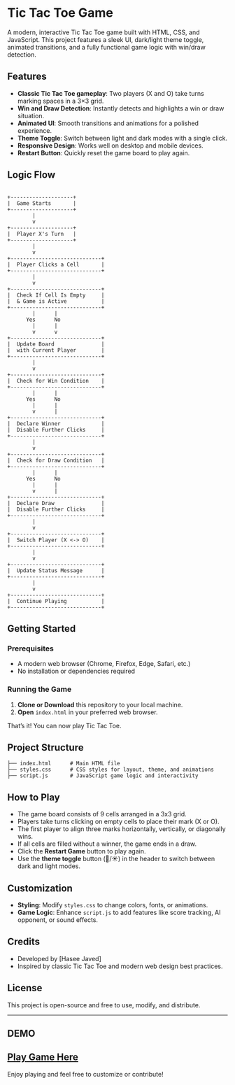 # Tic Tac Toe Game

A modern, interactive Tic Tac Toe game built with HTML, CSS, and JavaScript. This project features a sleek UI, dark/light theme toggle, animated transitions, and a fully functional game logic with win/draw detection.

## Features

- **Classic Tic Tac Toe gameplay**: Two players (X and O) take turns marking spaces in a 3×3 grid.
- **Win and Draw Detection**: Instantly detects and highlights a win or draw situation.
- **Animated UI**: Smooth transitions and animations for a polished experience.
- **Theme Toggle**: Switch between light and dark modes with a single click.
- **Responsive Design**: Works well on desktop and mobile devices.
- **Restart Button**: Quickly reset the game board to play again.


## Logic Flow

```

+--------------------+
|  Game Starts       |
+--------------------+
        |
        v
+--------------------+
|  Player X's Turn   |
+--------------------+
        |
        v
+-----------------------------+
|  Player Clicks a Cell       |
+-----------------------------+
        |
        v
+-----------------------------+
|  Check If Cell Is Empty     |
|  & Game is Active           |
+-----------------------------+
        |      |
      Yes      No
        |      |
        v      v
+-----------------------------+
|  Update Board               |
|  with Current Player        |
+-----------------------------+
        |
        v
+-----------------------------+
|  Check for Win Condition    |
+-----------------------------+
        |      |
      Yes      No
        |      |
        v      |
+-----------------------------+
|  Declare Winner             |
|  Disable Further Clicks     |
+-----------------------------+
        |
        v
+-----------------------------+
|  Check for Draw Condition   |
+-----------------------------+
        |      |
      Yes      No
        |      |
        v      |
+-----------------------------+
|  Declare Draw               |
|  Disable Further Clicks     |
+-----------------------------+
        |
        v
+-----------------------------+
|  Switch Player (X <-> O)    |
+-----------------------------+
        |
        v
+-----------------------------+
|  Update Status Message      |
+-----------------------------+
        |
        v
+-----------------------------+
|  Continue Playing           |
+-----------------------------+
```









## Getting Started

### Prerequisites
- A modern web browser (Chrome, Firefox, Edge, Safari, etc.)
- No installation or dependencies required

### Running the Game
1. **Clone or Download** this repository to your local machine.
2. **Open** `index.html` in your preferred web browser.

That’s it! You can now play Tic Tac Toe.

## Project Structure

```
├── index.html      # Main HTML file
├── styles.css      # CSS styles for layout, theme, and animations
├── script.js       # JavaScript game logic and interactivity
```

## How to Play

- The game board consists of 9 cells arranged in a 3x3 grid.
- Players take turns clicking on empty cells to place their mark (X or O).
- The first player to align three marks horizontally, vertically, or diagonally wins.
- If all cells are filled without a winner, the game ends in a draw.
- Click the **Restart Game** button to play again.
- Use the **theme toggle** button (🌙/☀️) in the header to switch between dark and light modes.

## Customization

- **Styling**: Modify `styles.css` to change colors, fonts, or animations.
- **Game Logic**: Enhance `script.js` to add features like score tracking, AI opponent, or sound effects.

## Credits

- Developed by [Hasee Javed]
- Inspired by classic Tic Tac Toe and modern web design best practices.

## License

This project is open-source and free to use, modify, and distribute.

---

## DEMO 

[ Play Game Here ](https://haseebjaved4212.github.io/Tic-Tac-Toe-Game/)
---

 Enjoy playing and feel free to customize or contribute! 
